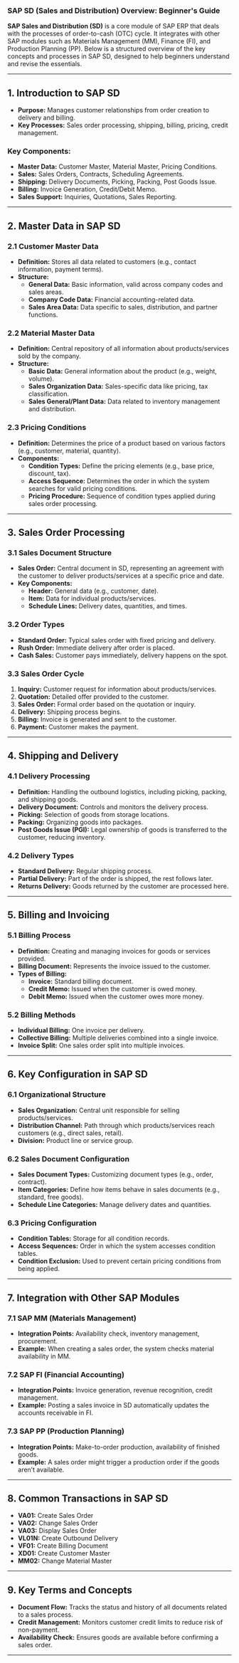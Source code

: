 ### SAP SD (Sales and Distribution) Overview: Beginner's Guide

**SAP Sales and Distribution (SD)** is a core module of SAP ERP that deals with the processes of order-to-cash (OTC) cycle. It integrates with other SAP modules such as Materials Management (MM), Finance (FI), and Production Planning (PP). Below is a structured overview of the key concepts and processes in SAP SD, designed to help beginners understand and revise the essentials.

---

## 1. **Introduction to SAP SD**

- **Purpose:** Manages customer relationships from order creation to delivery and billing.
- **Key Processes:** Sales order processing, shipping, billing, pricing, credit management.

### Key Components:
- **Master Data:** Customer Master, Material Master, Pricing Conditions.
- **Sales:** Sales Orders, Contracts, Scheduling Agreements.
- **Shipping:** Delivery Documents, Picking, Packing, Post Goods Issue.
- **Billing:** Invoice Generation, Credit/Debit Memo.
- **Sales Support:** Inquiries, Quotations, Sales Reporting.

---

## 2. **Master Data in SAP SD**

### 2.1 Customer Master Data
- **Definition:** Stores all data related to customers (e.g., contact information, payment terms).
- **Structure:**
  - **General Data:** Basic information, valid across company codes and sales areas.
  - **Company Code Data:** Financial accounting-related data.
  - **Sales Area Data:** Data specific to sales, distribution, and partner functions.

### 2.2 Material Master Data
- **Definition:** Central repository of all information about products/services sold by the company.
- **Structure:**
  - **Basic Data:** General information about the product (e.g., weight, volume).
  - **Sales Organization Data:** Sales-specific data like pricing, tax classification.
  - **Sales General/Plant Data:** Data related to inventory management and distribution.

### 2.3 Pricing Conditions
- **Definition:** Determines the price of a product based on various factors (e.g., customer, material, quantity).
- **Components:**
  - **Condition Types:** Define the pricing elements (e.g., base price, discount, tax).
  - **Access Sequence:** Determines the order in which the system searches for valid pricing conditions.
  - **Pricing Procedure:** Sequence of condition types applied during sales order processing.

---

## 3. **Sales Order Processing**

### 3.1 Sales Document Structure
- **Sales Order:** Central document in SD, representing an agreement with the customer to deliver products/services at a specific price and date.
- **Key Components:**
  - **Header:** General data (e.g., customer, date).
  - **Item:** Data for individual products/services.
  - **Schedule Lines:** Delivery dates, quantities, and times.

### 3.2 Order Types
- **Standard Order:** Typical sales order with fixed pricing and delivery.
- **Rush Order:** Immediate delivery after order is placed.
- **Cash Sales:** Customer pays immediately, delivery happens on the spot.

### 3.3 Sales Order Cycle
1. **Inquiry:** Customer request for information about products/services.
2. **Quotation:** Detailed offer provided to the customer.
3. **Sales Order:** Formal order based on the quotation or inquiry.
4. **Delivery:** Shipping process begins.
5. **Billing:** Invoice is generated and sent to the customer.
6. **Payment:** Customer makes the payment.

---

## 4. **Shipping and Delivery**

### 4.1 Delivery Processing
- **Definition:** Handling the outbound logistics, including picking, packing, and shipping goods.
- **Delivery Document:** Controls and monitors the delivery process.
- **Picking:** Selection of goods from storage locations.
- **Packing:** Organizing goods into packages.
- **Post Goods Issue (PGI):** Legal ownership of goods is transferred to the customer, reducing inventory.

### 4.2 Delivery Types
- **Standard Delivery:** Regular shipping process.
- **Partial Delivery:** Part of the order is shipped, the rest follows later.
- **Returns Delivery:** Goods returned by the customer are processed here.

---

## 5. **Billing and Invoicing**

### 5.1 Billing Process
- **Definition:** Creating and managing invoices for goods or services provided.
- **Billing Document:** Represents the invoice issued to the customer.
- **Types of Billing:**
  - **Invoice:** Standard billing document.
  - **Credit Memo:** Issued when the customer is owed money.
  - **Debit Memo:** Issued when the customer owes more money.

### 5.2 Billing Methods
- **Individual Billing:** One invoice per delivery.
- **Collective Billing:** Multiple deliveries combined into a single invoice.
- **Invoice Split:** One sales order split into multiple invoices.

---

## 6. **Key Configuration in SAP SD**

### 6.1 Organizational Structure
- **Sales Organization:** Central unit responsible for selling products/services.
- **Distribution Channel:** Path through which products/services reach customers (e.g., direct sales, retail).
- **Division:** Product line or service group.

### 6.2 Sales Document Configuration
- **Sales Document Types:** Customizing document types (e.g., order, contract).
- **Item Categories:** Define how items behave in sales documents (e.g., standard, free goods).
- **Schedule Line Categories:** Manage delivery dates and quantities.

### 6.3 Pricing Configuration
- **Condition Tables:** Storage for all condition records.
- **Access Sequences:** Order in which the system accesses condition tables.
- **Condition Exclusion:** Used to prevent certain pricing conditions from being applied.

---

## 7. **Integration with Other SAP Modules**

### 7.1 SAP MM (Materials Management)
- **Integration Points:** Availability check, inventory management, procurement.
- **Example:** When creating a sales order, the system checks material availability in MM.

### 7.2 SAP FI (Financial Accounting)
- **Integration Points:** Invoice generation, revenue recognition, credit management.
- **Example:** Posting a sales invoice in SD automatically updates the accounts receivable in FI.

### 7.3 SAP PP (Production Planning)
- **Integration Points:** Make-to-order production, availability of finished goods.
- **Example:** A sales order might trigger a production order if the goods aren’t available.

---

## 8. **Common Transactions in SAP SD**

- **VA01:** Create Sales Order
- **VA02:** Change Sales Order
- **VA03:** Display Sales Order
- **VL01N:** Create Outbound Delivery
- **VF01:** Create Billing Document
- **XD01:** Create Customer Master
- **MM02:** Change Material Master

---

## 9. **Key Terms and Concepts**

- **Document Flow:** Tracks the status and history of all documents related to a sales process.
- **Credit Management:** Monitors customer credit limits to reduce risk of non-payment.
- **Availability Check:** Ensures goods are available before confirming a sales order.

---
